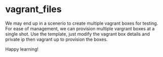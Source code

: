 # vagrant_files

We may end up in a scenerio to create multiple vagrant boxes for testing. For ease of management, we can provision multiple vargrant boxes
at a single shot.
Use the template, just modify the vagrant box details and private ip then vagrant up to provision the boxes.


Happy learning!
